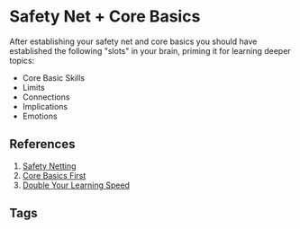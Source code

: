 # Safety Net + Core Basics 

After establishing your safety net and core basics you should have established the following "slots" in your brain, priming it for learning deeper topics:  
* Core Basic Skills  
* Limits  
* Connections 
* Implications
* Emotions  

## References
1. [Safety Netting](../202211200642)
2. [Core Basics First](../202211200649)
3. [Double Your Learning Speed](../202211200641)

## Tags
